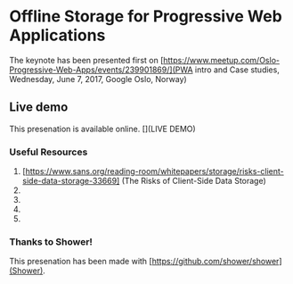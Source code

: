# Offline Storage for Progressive Web Applications

The keynote has been presented first on [https://www.meetup.com/Oslo-Progressive-Web-Apps/events/239901869/](PWA intro and Case studies, Wednesday, June 7, 2017, Google Oslo, Norway)

## Live demo

This presenation is available online. [](LIVE DEMO)

### Useful Resources

1. [https://www.sans.org/reading-room/whitepapers/storage/risks-client-side-data-storage-33669] (The Risks of Client-Side Data Storage)
2.
3.
4.
5.

### Thanks to Shower!
This presenation has been made with [https://github.com/shower/shower](Shower).
